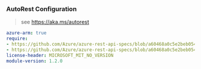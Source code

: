 ### AutoRest Configuration

> see https://aka.ms/autorest

``` yaml
azure-arm: true
require:
- https://github.com/Azure/azure-rest-api-specs/blob/a60468a0c5e2beb054680ae488fb9f92699f0a0d/specification/digitaltwins/resource-manager/readme.md
- https://github.com/Azure/azure-rest-api-specs/blob/a60468a0c5e2beb054680ae488fb9f92699f0a0d/specification/digitaltwins/resource-manager/readme.go.md
license-header: MICROSOFT_MIT_NO_VERSION
module-version: 1.2.0

```